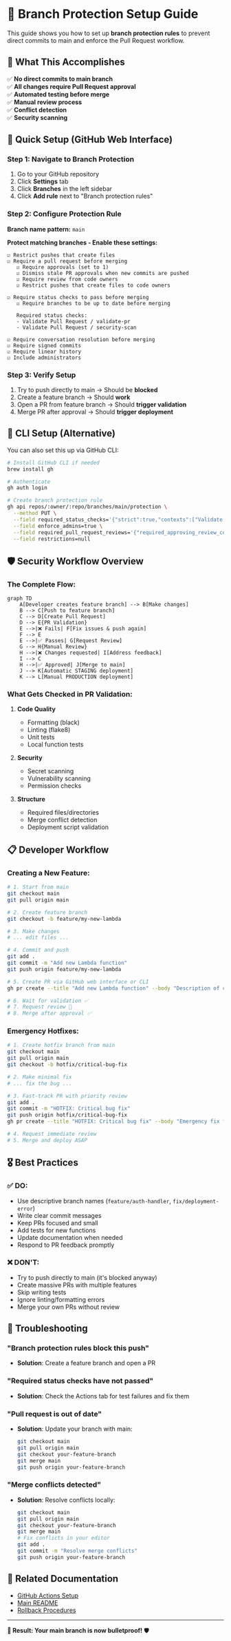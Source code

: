 # 🔐 Branch Protection Setup Guide

This guide shows you how to set up **branch protection rules** to prevent direct commits to main and enforce the Pull Request workflow.

## 🎯 What This Accomplishes

✅ **No direct commits to main branch**  
✅ **All changes require Pull Request approval**  
✅ **Automated testing before merge**  
✅ **Manual review process**  
✅ **Conflict detection**  
✅ **Security scanning**  

## 🚀 Quick Setup (GitHub Web Interface)

### Step 1: Navigate to Branch Protection

1. Go to your GitHub repository
2. Click **Settings** tab
3. Click **Branches** in the left sidebar
4. Click **Add rule** next to "Branch protection rules"

### Step 2: Configure Protection Rule

**Branch name pattern:** `main`

**Protect matching branches - Enable these settings:**

```
☑️ Restrict pushes that create files
☑️ Require a pull request before merging
   ☑️ Require approvals (set to 1)
   ☑️ Dismiss stale PR approvals when new commits are pushed
   ☑️ Require review from code owners
   ☑️ Restrict pushes that create files to code owners
   
☑️ Require status checks to pass before merging
   ☑️ Require branches to be up to date before merging
   
   Required status checks:
   - Validate Pull Request / validate-pr
   - Validate Pull Request / security-scan
   
☑️ Require conversation resolution before merging
☑️ Require signed commits
☑️ Require linear history
☑️ Include administrators
```

### Step 3: Verify Setup

1. Try to push directly to main → Should be **blocked**
2. Create a feature branch → Should **work**
3. Open a PR from feature branch → Should **trigger validation**
4. Merge PR after approval → Should **trigger deployment**

## 🔧 CLI Setup (Alternative)

You can also set this up via GitHub CLI:

```bash
# Install GitHub CLI if needed
brew install gh

# Authenticate
gh auth login

# Create branch protection rule
gh api repos/:owner/:repo/branches/main/protection \
  --method PUT \
  --field required_status_checks='{"strict":true,"contexts":["Validate Pull Request / validate-pr","Validate Pull Request / security-scan"]}' \
  --field enforce_admins=true \
  --field required_pull_request_reviews='{"required_approving_review_count":1,"dismiss_stale_reviews":true,"require_code_owner_reviews":true}' \
  --field restrictions=null
```

## 🛡️ Security Workflow Overview

### The Complete Flow:

```mermaid
graph TD
    A[Developer creates feature branch] --> B[Make changes]
    B --> C[Push to feature branch]
    C --> D[Create Pull Request]
    D --> E{PR Validation}
    E -->|❌ Fails| F[Fix issues & push again]
    F --> E
    E -->|✅ Passes| G[Request Review]
    G --> H{Manual Review}
    H -->|❌ Changes requested| I[Address feedback]
    I --> C
    H -->|✅ Approved| J[Merge to main]
    J --> K[Automatic STAGING deployment]
    K --> L[Manual PRODUCTION deployment]
```

### What Gets Checked in PR Validation:

1. **Code Quality**
   - Formatting (black)
   - Linting (flake8)
   - Unit tests
   - Local function tests

2. **Security**
   - Secret scanning
   - Vulnerability scanning
   - Permission checks

3. **Structure**
   - Required files/directories
   - Merge conflict detection
   - Deployment script validation

## 📋 Developer Workflow

### Creating a New Feature:

```bash
# 1. Start from main
git checkout main
git pull origin main

# 2. Create feature branch
git checkout -b feature/my-new-lambda

# 3. Make changes
# ... edit files ...

# 4. Commit and push
git add .
git commit -m "Add new Lambda function"
git push origin feature/my-new-lambda

# 5. Create PR via GitHub web interface or CLI
gh pr create --title "Add new Lambda function" --body "Description of changes"

# 6. Wait for validation ✅
# 7. Request review 👥
# 8. Merge after approval ✅
```

### Emergency Hotfixes:

```bash
# 1. Create hotfix branch from main
git checkout main
git pull origin main
git checkout -b hotfix/critical-bug-fix

# 2. Make minimal fix
# ... fix the bug ...

# 3. Fast-track PR with priority review
git add .
git commit -m "HOTFIX: Critical bug fix"
git push origin hotfix/critical-bug-fix
gh pr create --title "HOTFIX: Critical bug fix" --body "Emergency fix for production issue"

# 4. Request immediate review
# 5. Merge and deploy ASAP
```

## 🎖️ Best Practices

### ✅ DO:
- Use descriptive branch names (`feature/auth-handler`, `fix/deployment-error`)
- Write clear commit messages
- Keep PRs focused and small
- Add tests for new functions
- Update documentation when needed
- Respond to PR feedback promptly

### ❌ DON'T:
- Try to push directly to main (it's blocked anyway)
- Create massive PRs with multiple features
- Skip writing tests
- Ignore linting/formatting errors
- Merge your own PRs without review

## 🚨 Troubleshooting

### "Branch protection rules block this push"
- **Solution**: Create a feature branch and open a PR

### "Required status checks have not passed"
- **Solution**: Check the Actions tab for test failures and fix them

### "Pull request is out of date"
- **Solution**: Update your branch with main:
  ```bash
  git checkout main
  git pull origin main
  git checkout your-feature-branch
  git merge main
  git push origin your-feature-branch
  ```

### "Merge conflicts detected"
- **Solution**: Resolve conflicts locally:
  ```bash
  git checkout main
  git pull origin main
  git checkout your-feature-branch
  git merge main
  # Fix conflicts in your editor
  git add .
  git commit -m "Resolve merge conflicts"
  git push origin your-feature-branch
  ```

## 🔗 Related Documentation

- [GitHub Actions Setup](SETUP.md)
- [Main README](../README.md)
- [Rollback Procedures](../README.md#rollback-procedures)

---

**🎯 Result: Your main branch is now bulletproof!** 🛡️

